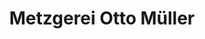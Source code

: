---
title: "Metzgerei Otto Müller"
url: /konstanz/metzgerei-otto-mueller-max-stromeyer-strasse-3/
shop: Metzgerei
---